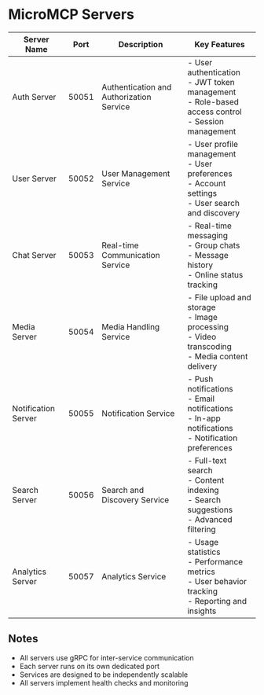 # MicroMCP Servers

| Server Name | Port | Description | Key Features |
|------------|------|-------------|--------------|
| Auth Server | 50051 | Authentication and Authorization Service | - User authentication<br>- JWT token management<br>- Role-based access control<br>- Session management |
| User Server | 50052 | User Management Service | - User profile management<br>- User preferences<br>- Account settings<br>- User search and discovery |
| Chat Server | 50053 | Real-time Communication Service | - Real-time messaging<br>- Group chats<br>- Message history<br>- Online status tracking |
| Media Server | 50054 | Media Handling Service | - File upload and storage<br>- Image processing<br>- Video transcoding<br>- Media content delivery |
| Notification Server | 50055 | Notification Service | - Push notifications<br>- Email notifications<br>- In-app notifications<br>- Notification preferences |
| Search Server | 50056 | Search and Discovery Service | - Full-text search<br>- Content indexing<br>- Search suggestions<br>- Advanced filtering |
| Analytics Server | 50057 | Analytics Service | - Usage statistics<br>- Performance metrics<br>- User behavior tracking<br>- Reporting and insights |

## Notes
- All servers use gRPC for inter-service communication
- Each server runs on its own dedicated port
- Services are designed to be independently scalable
- All servers implement health checks and monitoring
